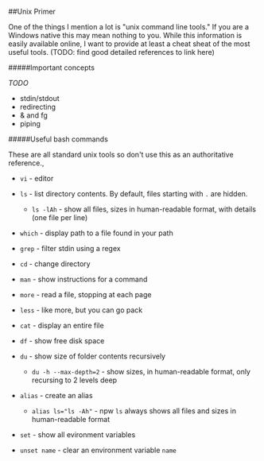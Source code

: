 ##Unix Primer

One of the things I mention a lot is "unix command line tools." If you are a Windows native this may mean nothing to you. While this information is easily available online, I want to provide at least a cheat sheat of the most useful tools. (TODO: find good detailed references to link here)

#####Important concepts

*TODO*

* stdin/stdout
* redirecting
* & and fg
* piping

#####Useful bash commands

These are all standard unix tools so don't use this as an authoritative reference.,

* `vi` - editor

* `ls` - list directory contents. By default, files starting with `.` are hidden.
	* `ls -lAh` - show all files, sizes in human-readable format, with details (one file per line)
* `which` - display path to a file found in your path
* `grep` - filter stdin using a regex
* `cd` - change directory
* `man` - show instructions for a command
* `more` - read a file, stopping at each page
* `less` - like more, but you can go pack
* `cat` - display an entire file
* `df` - show free disk space
* `du` - show size of folder contents recursively
	* `du -h --max-depth=2` - show sizes, in human-readable format, only recursing to 2 levels deep
* `alias` - create an alias
	* `alias ls="ls -Ah"` - npw `ls` always shows all files and sizes in human-readable format  
* `set` - show all evironment variables
* `unset name` - clear an environment variable `name`
